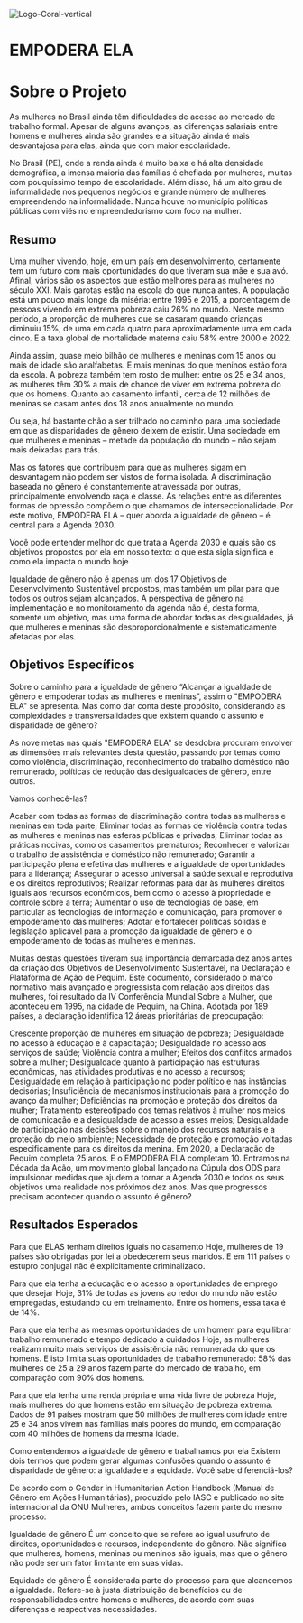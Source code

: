 ![Logo-Coral-vertical](https://user-images.githubusercontent.com/102440706/164997034-e7460c48-3c07-4ee4-9494-af34f249f500.png)


# EMPODERA ELA

  
  # Sobre o Projeto
  As mulheres no Brasil ainda têm dificuldades de acesso ao mercado de trabalho formal. Apesar de alguns avanços, as diferenças salariais entre homens e mulheres ainda são grandes e a situação ainda é mais desvantajosa para elas, ainda que com maior escolaridade.

No Brasil (PE), onde a renda ainda é muito baixa e há alta densidade demográfica, a imensa maioria das famílias é chefiada por mulheres, muitas com pouquíssimo tempo de escolaridade. Além disso, há um alto grau de informalidade nos pequenos negócios e grande número de mulheres empreendendo na informalidade. Nunca houve no município políticas públicas com viés no empreendedorismo com foco na mulher.
    
  

  ## Resumo
Uma mulher vivendo, hoje, em um país em desenvolvimento, certamente tem um futuro com mais oportunidades do que tiveram sua mãe e sua avó. Afinal, vários são os aspectos que estão melhores para as mulheres no século XXI. Mais garotas estão na escola do que nunca antes. A população está um pouco mais longe da miséria: entre 1995 e 2015, a porcentagem de pessoas vivendo em extrema pobreza caiu 26% no mundo. Neste mesmo período, a proporção de mulheres que se casaram quando crianças diminuiu 15%, de uma em cada quatro para aproximadamente uma em cada cinco. E a taxa global de mortalidade materna caiu 58% entre 2000 e 2022.

Ainda assim, quase meio bilhão de mulheres e meninas com 15 anos ou mais de idade são analfabetas. E mais meninas do que meninos estão fora da escola. A pobreza também tem rosto de mulher: entre os 25 e 34 anos, as mulheres têm 30% a mais de chance de viver em extrema pobreza do que os homens. Quanto ao casamento infantil, cerca de 12 milhões de meninas se casam antes dos 18 anos anualmente no mundo.

Ou seja, há bastante chão a ser trilhado no caminho para uma sociedade em que as disparidades de gênero deixem de existir. Uma sociedade em que mulheres e meninas – metade da população do mundo – não sejam mais deixadas para trás. 

Mas os fatores que contribuem para que as mulheres sigam em desvantagem não podem ser vistos de forma isolada. A discriminação baseada no gênero é constantemente atravessada por outras, principalmente envolvendo raça e classe. As relações entre as diferentes formas de opressão compõem o que chamamos de interseccionalidade. Por este motivo, EMPODERA ELA – quer aborda a igualdade de gênero – é central para a Agenda 2030. 

Você pode entender melhor do que trata a Agenda 2030 e quais são os objetivos propostos por ela em nosso texto: o que esta sigla significa e como ela impacta o mundo hoje

Igualdade de gênero não é apenas um dos 17 Objetivos de Desenvolvimento Sustentável propostos, mas também um pilar para que todos os outros sejam alcançados. A perspectiva de gênero na implementação e no monitoramento da agenda não é, desta forma, somente um objetivo, mas uma forma de abordar todas as desigualdades, já que mulheres e meninas são desproporcionalmente e sistematicamente afetadas por elas.



## Objetivos Específicos

Sobre o caminho para a igualdade de gênero
“Alcançar a igualdade de gênero e empoderar todas as mulheres e meninas”, assim o "EMPODERA ELA" se apresenta. Mas como dar conta deste propósito, considerando as complexidades e transversalidades que existem quando o assunto é disparidade de gênero?

As nove metas nas quais "EMPODERA ELA" se desdobra procuram envolver as dimensões mais relevantes desta questão, passando por temas como como violência, discriminação, reconhecimento do trabalho doméstico não remunerado, políticas de redução das desigualdades de gênero, entre outros.

Vamos conhecê-las?

Acabar com todas as formas de discriminação contra todas as mulheres e meninas em toda parte;
Eliminar todas as formas de violência contra todas as mulheres e meninas nas esferas públicas e privadas;
Eliminar todas as práticas nocivas, como os casamentos prematuros;
Reconhecer e valorizar o trabalho de assistência e doméstico não remunerado;
Garantir a participação plena e efetiva das mulheres e a igualdade de oportunidades para a liderança;
Assegurar o acesso universal à saúde sexual e reprodutiva e os direitos reprodutivos;
Realizar reformas para dar às mulheres direitos iguais aos recursos econômicos, bem como o acesso à propriedade e controle sobre a terra;
Aumentar o uso de tecnologias de base, em particular as tecnologias de informação e comunicação, para promover o empoderamento das mulheres;
Adotar e fortalecer políticas sólidas e legislação aplicável para a promoção da igualdade de gênero e o empoderamento de todas as mulheres e meninas.


Muitas destas questões tiveram sua importância demarcada dez anos antes da criação dos Objetivos de Desenvolvimento Sustentável, na Declaração e Plataforma de Ação de Pequim. Este documento, considerado o marco normativo mais avançado e progressista com relação aos direitos das mulheres, foi resultado da IV Conferência Mundial Sobre a Mulher, que aconteceu em 1995, na cidade de Pequim, na China. Adotada por 189 países, a declaração identifica 12 áreas prioritárias de preocupação:

Crescente proporção de mulheres em situação de pobreza;
Desigualdade no acesso à educação e à capacitação; 
Desigualdade no acesso aos serviços de saúde; 
Violência contra a mulher; 
Efeitos dos conflitos armados sobre a mulher; 
Desigualdade quanto à participação nas estruturas econômicas, nas atividades produtivas e no acesso a recursos; 
Desigualdade em relação à participação no poder político e nas instâncias decisórias; 
Insuficiência de mecanismos institucionais para a promoção do avanço da mulher;
Deficiências na promoção e proteção dos direitos da mulher; 
Tratamento estereotipado dos temas relativos à mulher nos meios de comunicação e a desigualdade de acesso a esses meios; 
Desigualdade de participação nas decisões sobre o manejo dos recursos naturais e a proteção do meio ambiente; 
Necessidade de proteção e promoção voltadas especificamente para os direitos da menina.
Em 2020, a Declaração de Pequim completa 25 anos. E o EMPODERA ELA completam 10. Entramos na Década da Ação, um movimento global lançado na Cúpula dos ODS para impulsionar medidas que ajudem a tornar a Agenda 2030 e todos os seus objetivos uma realidade nos próximos dez anos. Mas que progressos precisam acontecer quando o assunto é gênero?

## Resultados Esperados

Para que ELAS tenham direitos iguais no casamento
Hoje, mulheres de 19 países são obrigadas por lei a obedecerem seus maridos. E em 111 países o estupro conjugal não é explicitamente criminalizado.

Para que ela tenha a educação e o acesso a oportunidades de emprego que desejar
Hoje, 31% de todas as jovens ao redor do mundo não estão empregadas, estudando ou em treinamento. Entre os homens, essa taxa é de 14%.

Para que ela tenha as mesmas oportunidades de um homem para equilibrar trabalho remunerado e tempo dedicado a cuidados
Hoje, as mulheres realizam muito mais serviços de assistência não remunerada do que os homens. E isto limita suas oportunidades de trabalho remunerado: 58% das mulheres de 25 a 29 anos fazem parte do mercado de trabalho, em comparação com 90% dos homens.

Para que ela tenha uma renda própria e uma vida livre de pobreza 
Hoje, mais mulheres do que homens estão em situação de pobreza extrema. Dados de 91 países mostram que 50 milhões de mulheres com idade entre 25 e 34 anos vivem nas famílias mais pobres do mundo, em comparação com 40 milhões de homens da mesma idade.

Como entendemos a igualdade de gênero e trabalhamos por ela
Existem dois termos que podem gerar algumas confusões quando o assunto é disparidade de gênero: a igualdade e a equidade. Você sabe diferenciá-los? 

De acordo com o Gender in Humanitarian Action Handbook (Manual de Gênero em Ações Humanitárias), produzido pelo IASC e publicado no site internacional da ONU Mulheres, ambos conceitos fazem parte do mesmo processo:

Igualdade de gênero
É um conceito que se refere ao igual usufruto de direitos, oportunidades e recursos, independente do gênero. Não significa que mulheres, homens, meninas ou meninos são iguais, mas que o gênero não pode ser um fator limitante em suas vidas.

Equidade de gênero
É considerada parte do processo para que alcancemos a igualdade. Refere-se à justa distribuição de benefícios ou de responsabilidades entre homens e mulheres, de acordo com suas diferenças e respectivas necessidades.


